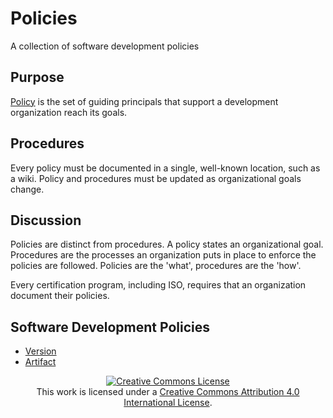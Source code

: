 # Policies
A collection of software development policies

## Purpose
[Policy](https://en.wikipedia.org/wiki/Policy) is the set of guiding principals that support a
development organization reach its goals.

## Procedures
Every policy must be documented in a single, well-known location, such as a wiki.  Policy and
procedures must be updated as organizational goals change.

## Discussion
Policies are distinct from procedures.  A policy states an organizational goal.  Procedures are the
processes an organization puts in place to enforce the policies are followed.
Policies are the 'what', procedures are the 'how'.

Every certification program, including ISO, requires that an organization document their policies.

## Software Development Policies
- [Version](./version.md)
- [Artifact](./artifact.md)

<p align="center">
  <a rel="license" href="http://creativecommons.org/licenses/by/4.0/"><img alt="Creative Commons License" style="border-width:0" src="https://i.creativecommons.org/l/by/4.0/88x31.png"/></a>
  <br />
  This work is licensed under a <a rel="license" href="http://creativecommons.org/licenses/by/4.0/">Creative Commons Attribution 4.0 International License</a>.
</p>
